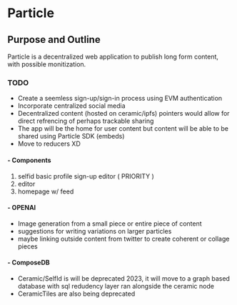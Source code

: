 # Particle
## Purpose and Outline
Particle is a decentralized web application to publish long form content, with possible monitization. 

### TODO
- Create a seemless sign-up/sign-in process using EVM authentication
- Incorporate centralized social media
- Decentralized content (hosted on ceramic/ipfs) pointers would allow for direct refrencing of perhaps trackable sharing
- The app will be the home for user content but content will be able to be shared using Particle SDK (embeds)
- Move to reducers XD

#### - Components

1. selfid basic profile sign-up editor ( PRIORITY )
2. editor
3. homepage w/ feed


#### - OPENAI
- Image generation from a small piece or entire piece of content
- suggestions for writing variations on larger particles
- maybe linking outside content from twitter to create coherent or collage pieces


#### - ComposeDB
- Ceramic/SelfId is will be deprecated 2023, it will move to a graph based database with sql redudency layer ran alongside the ceramic node
- CeramicTiles are also being deprecated